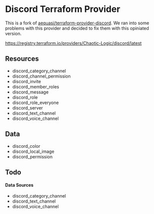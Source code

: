 # Discord Terraform Provider

This is a fork of [aequasi/terraform-provider-discord](https://github.com/aequasi/terraform-provider-discord). We ran into some problems with this provider and decided to fix them with this opiniated version.

https://registry.terraform.io/providers/Chaotic-Logic/discord/latest

## Resources

* discord_category_channel
* discord_channel_permission
* discord_invite
* discord_member_roles
* discord_message
* discord_role
* discord_role_everyone
* discord_server
* discord_text_channel
* discord_voice_channel

## Data

* discord_color
* discord_local_image
* discord_permission

## Todo

#### Data Sources

* discord_category_channel
* discord_text_channel
* discord_voice_channel
